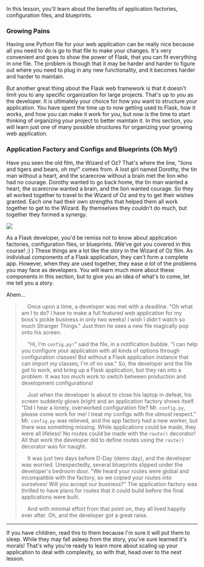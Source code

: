 In this lesson, you'll learn about the benefits of application factories, configuration files, and blueprints.

### Growing Pains

Having one Python file for your web application can be really nice because all you need to do is go to that file to make your changes. It's very convenient and goes to show the power of Flask, that you can fit everything in one file. The problem is though that it may be harder and harder to figure out where you need to plug in any new functionality, and it becomes harder and harder to maintain.

But another great thing about the Flask web framework is that it doesn't limit you to any specific organization for large projects. That's up to *you* as the developer. It is ultimately your choice for how you want to structure your application. You have spent the time up to now getting used to Flask, how it works, and how you can make it work for you, but now is the time to start thinking of organizing your project to better maintain it. In this section, you will learn just one of many possible structures for organizing your growing web application.

[//]: # (### Why Separating Functionality is Important ### Example of Separating Functionality)

### Application Factory and Configs and Blueprints (Oh My!)

Have you seen the old film, the Wizard of Oz? That's where the line, "lions and tigers and bears, oh my!" comes from. A lost girl named Dorothy, the tin man without a heart, and the scarecrow without a brain met the lion who had no courage. Dorothy wanted to go back home, the tin man wanted a heart, the scarecrow wanted a brain, and the lion wanted courage. So they all worked together to travel to the Wizard of Oz and try to get their wishes granted. Each one had their own strengths that helped them all work together to get to the Wizard. By themselves they couldn't do much, but together they formed a synergy.

![](https://barbarah.files.wordpress.com/2014/12/oz.gif)

As a Flask developer, you'd be remiss not to know about application factories, configuration files, or blueprints. (We've got you covered in this course! ;) ) These things are a lot like the story in the Wizard of Oz film. As individual components of a Flask application, they can't form a complete app. However, when they are used together, they ease *a lot* of the problems you may face as developers. You will learn much more about these components in this section, but to give you an idea of what's to come, let me tell you a story.

Ahem...

>&nbsp;&nbsp;&nbsp;&nbsp;Once upon a time, a developer was met with a deadline. "Oh what am I to do? I have to make a full featured web application for my boss's pickle business in only two weeks! I wish I didn't watch so much Stranger Things." Just then he sees a new file magically pop onto his screen.
>
>&nbsp;&nbsp;&nbsp;&nbsp;"Hi, I'm `config.py!`" said the file, in a notification bubble. "I can help you configure your application with all kinds of options through configuration classes! But without a Flask application instance that can import my classes, I'm of no use." So, the developer and the file got to work, and bring up a Flask application, but they ran into a problem. It was too much work to switch between production and development configurations!
>
>&nbsp;&nbsp;&nbsp;&nbsp;Just when the developer is about to close his laptop in defeat, his screen suddenly glows bright and an application factory shows itself. "Did I hear a lonely, overworked configuration file? Mr. `config.py`, please come work for me! I treat my configs with the utmost respect." Mr. `config.py` was relieved, and the app factory had a new worker, but there was something missing. While applications could be made, they were all lifeless! No routes could be made with the `route()` decorator! All that work the developer did to define routes using the `route()` decorator was for naught.
>
>&nbsp;&nbsp;&nbsp;&nbsp;It was just two days before D-Day (demo day), and the developer was worried. Unexpectedly, several blueprints slipped under the developer's bedroom door. "We heard your routes were global and incompatible with the factory, so we copied your routes into ourselves! Will you accept our business?" The application factory was thrilled to have plans for routes that it could build before the final applications were built.
>
>&nbsp;&nbsp;&nbsp;&nbsp;And with minimal effort from that point on, they all lived happily ever after. Oh, and the developer got a great raise.

___

If you have children, read this to them because I'm sure it will put them to sleep. While they may fall asleep from the story, you've sure learned it's morals! That's why you're ready to learn more about scaling up your application to deal with complexity, so with that, head over to the next lesson.
